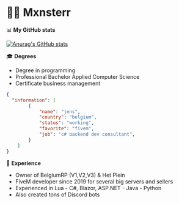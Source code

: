 # 🙋‍♂️ Mxnsterr

📊 **My GitHub stats**

[![Anurag's GitHub stats](https://github-readme-stats.vercel.app/api?username=Mxnsterr&show_icons=true&theme=tokyonight)](https://github.com/anuraghazra/github-readme-stats)

🎓 **Degrees**
- Degree in programming
- Professional Bachelor Applied Computer Science
- Certificate business management


```json
{
  "information": [
        {
            "name": "jens",
            "country": "belgium",
            "status": "working",
            "favorite": "fivem",
            "job": "c# backend dev consultant",
        }
    ]
}
```

💼 **Experience**
- Owner of BelgiumRP (V1,V2,V3) & Het Plein
- FiveM developer since 2019 for several big servers and sellers
- Experienced in Lua - C#, Blazor, ASP.NET - Java - Python
- Also created tons of Discord bots
